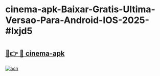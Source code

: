 # cinema-apk-Baixar-Gratis-Ultima-Versao-Para-Android-IOS-2025-#lxjd5

# <h2><a href="https://ainizakaria.my?title=cinema-apk&ref=25M">🔗👉 🔴 cinema-apk</a></h2>

[![acn](https://github.com/user-attachments/assets/0f9c940e-d8b0-45ae-aac7-cd30a18b3e1c)](https://ainizakaria.my?title=cinema-apk&ref=25M)

